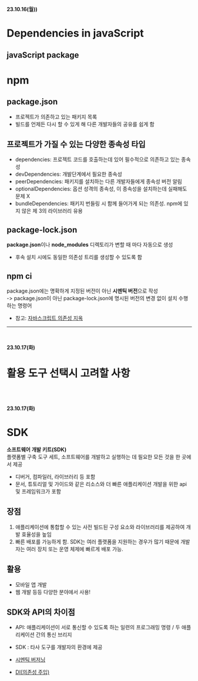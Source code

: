**23.10.16(월))**
# Dependencies in javaScript
## javaScript package
# npm
## package.json
- 프로젝트가 의존하고 있는 패키지 목록
- 빌드를 언제든 다시 할 수 있게 해 다른 개발자들의 공유를 쉽게 함

## 프로젝트가 가질 수 있는 다양한 종속성 타입
- dependencies: 프로젝트 코드를 호출하는데 있어 필수적으로 의존하고 있는 종속성
- devDependencies: 개발단계에서 필요한 종속성
- peerDependencies: 패키지를 설치하는 다른 개발자들에게 종속성 버전 알림
- optionalDependencies: 옵션 성격의 종속성, 이 종속성을 설치하는데 실패해도 문제 X
- bundleDependencies: 패키지 번들링 시 함께 들어가게 되는 의존성. npm에 있지 않은 제 3의 라이브러리 유용

## package-lock.json
**package.json**이나 **node_modules** 디렉토리가 변할 때 마다 자동으로 생성
- 후속 설치 시에도 동일한 의존성 트리를 생성할 수 있도록 함

## npm ci
package.json에는 명확하게 지정된 버전이 아닌 **시멘틱 버전**으로 작성<br>
-> package.json이 아닌 package-lock.json에 명시된 버전의 변경 없이 설치 수행하는 명령어<br>

- 참고: [자바스크립트 의존성 지옥](https://yceffort.kr/2020/11/javascript-dependency-hell)

<hr>
<br>

**23.10.17(화)**
# 활용 도구 선택시 고려할 사항

<br>
<br>

**23.10.17(화)**
# SDK
**소프트웨어 개발 키트(SDK)**<br>
플랫폼별 구축 도구 세트, 소프트웨어를 개발하고 실행하는 데 필요한 모든 것을 한 곳에서 제공
- 디버거, 컴파일러, 라이브러리 등 포함
- 문서, 튜토리얼 및 가이드와 같은 리소스와 더 빠른 애플리케이션 개발을 위한 api 및 프레임워크가 포함

## 장점
1. 애플리케이션에 통합할 수 있는 사전 빌드된 구성 요소와 라이브러리를 제공하여 개발 효율성을 높임
2. 빠른 배포를 가능하게 함. SDK는 여러 플랫폼을 지원하는 경우가 많기 때문에 개발자는 여러 장치 또는 운영 체제에 빠르게 배포 가능.

## 활용
- 모바일 앱 개발
- 웹 개발
등등 다양한 분야에서 사용!

## SDK와 API의 차이점
- API: 애플리케이션이 서로 통신할 수 있도록 하는 일련의 프로그래밍 명령 / 두 애플리케이션 간의 통신 브리지
- SDK : 타사 도구를 개발자의 환경에 제공

- [시멘틱 버저닝](https://jake-seo-dev.tistory.com/283)
- [DI(의존성 주입)](https://velog.io/@moongq/Dependency-Injection)



